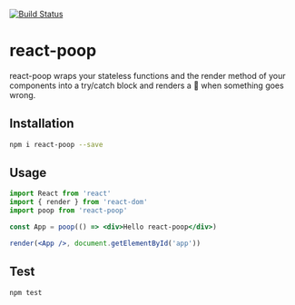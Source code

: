 [![Build Status](https://travis-ci.org/MicheleBertoli/react-poop.svg?branch=master)](https://travis-ci.org/MicheleBertoli/react-poop)

# react-poop

react-poop wraps your stateless functions and the render method of your components
into a try/catch block and renders a 💩 when something goes wrong.

## Installation

```bash
npm i react-poop --save
```

## Usage

```jsx
import React from 'react'
import { render } from 'react-dom'
import poop from 'react-poop'

const App = poop(() => <div>Hello react-poop</div>)

render(<App />, document.getElementById('app'))
```

## Test

```bash
npm test
```
